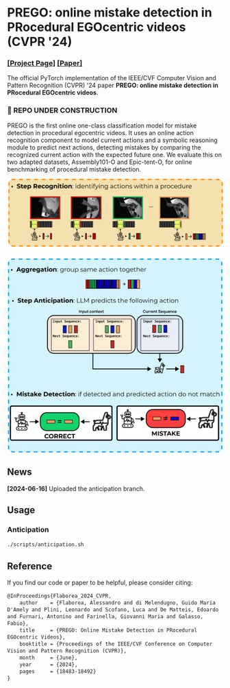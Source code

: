 # PREGO: online mistake detection in PRocedural EGOcentric videos (CVPR '24)

### [[Project Page]](https://www.pinlab.org/prego) [[Paper]](https://arxiv.org/pdf/2404.01933)

The official PyTorch implementation of the IEEE/CVF Computer Vision and Pattern Recognition (CVPR) '24 paper **PREGO: online mistake detection in PRocedural EGOcentric videos**.

### 🚧 REPO UNDER CONSTRUCTION

PREGO is the first online one-class classification model for mistake detection in procedural egocentric videos. It uses an online action recognition component to model current actions and a symbolic reasoning module to predict next actions, detecting mistakes by comparing the recognized current action with the expected future one. We evaluate this on two adapted datasets, Assembly101-O and Epic-tent-O, for online benchmarking of procedural mistake detection.

![teaser_image](assets/teaser.png)

## News

 **[2024-06-16]** Uploaded the anticipation branch.

<!-- ## Data -->
<!-- *WIP* -->

## Usage

### Anticipation
```bash
./scripts/anticipation.sh
```

## Reference
If you find our code or paper to be helpful, please consider citing:
```
@InProceedings{Flaborea_2024_CVPR,
    author    = {Flaborea, Alessandro and di Melendugno, Guido Maria D'Amely and Plini, Leonardo and Scofano, Luca and De Matteis, Edoardo and Furnari, Antonino and Farinella, Giovanni Maria and Galasso, Fabio},
    title     = {PREGO: Online Mistake Detection in PRocedural EGOcentric Videos},
    booktitle = {Proceedings of the IEEE/CVF Conference on Computer Vision and Pattern Recognition (CVPR)},
    month     = {June},
    year      = {2024},
    pages     = {18483-18492}
}
```
